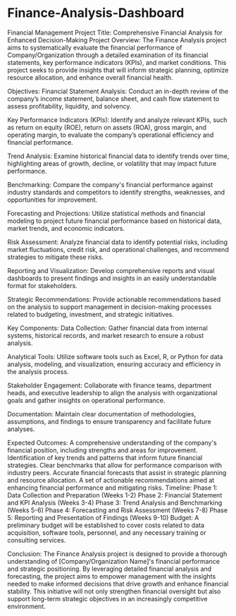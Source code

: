 # Finance-Analysis-Dashboard
Financial Management
Project Title: Comprehensive Financial Analysis for Enhanced Decision-Making
Project Overview:
The Finance Analysis project aims to systematically evaluate the financial performance of Company/Organization through a detailed examination of its financial statements, key performance indicators (KPIs), and market conditions. This project seeks to provide insights that will inform strategic planning, optimize resource allocation, and enhance overall financial health.

Objectives:
Financial Statement Analysis: Conduct an in-depth review of the company’s income statement, balance sheet, and cash flow statement to assess profitability, liquidity, and solvency.

Key Performance Indicators (KPIs): Identify and analyze relevant KPIs, such as return on equity (ROE), return on assets (ROA), gross margin, and operating margin, to evaluate the company’s operational efficiency and financial performance.

Trend Analysis: Examine historical financial data to identify trends over time, highlighting areas of growth, decline, or volatility that may impact future performance.

Benchmarking: Compare the company's financial performance against industry standards and competitors to identify strengths, weaknesses, and opportunities for improvement.

Forecasting and Projections: Utilize statistical methods and financial modeling to project future financial performance based on historical data, market trends, and economic indicators.

Risk Assessment: Analyze financial data to identify potential risks, including market fluctuations, credit risk, and operational challenges, and recommend strategies to mitigate these risks.

Reporting and Visualization: Develop comprehensive reports and visual dashboards to present findings and insights in an easily understandable format for stakeholders.

Strategic Recommendations: Provide actionable recommendations based on the analysis to support management in decision-making processes related to budgeting, investment, and strategic initiatives.

Key Components:
Data Collection: Gather financial data from internal systems, historical records, and market research to ensure a robust analysis.

Analytical Tools: Utilize software tools such as Excel, R, or Python for data analysis, modeling, and visualization, ensuring accuracy and efficiency in the analysis process.

Stakeholder Engagement: Collaborate with finance teams, department heads, and executive leadership to align the analysis with organizational goals and gather insights on operational performance.

Documentation: Maintain clear documentation of methodologies, assumptions, and findings to ensure transparency and facilitate future analyses.

Expected Outcomes:
A comprehensive understanding of the company's financial position, including strengths and areas for improvement.
Identification of key trends and patterns that inform future financial strategies.
Clear benchmarks that allow for performance comparison with industry peers.
Accurate financial forecasts that assist in strategic planning and resource allocation.
A set of actionable recommendations aimed at enhancing financial performance and mitigating risks.
Timeline:
Phase 1: Data Collection and Preparation (Weeks 1-2)
Phase 2: Financial Statement and KPI Analysis (Weeks 3-4)
Phase 3: Trend Analysis and Benchmarking (Weeks 5-6)
Phase 4: Forecasting and Risk Assessment (Weeks 7-8)
Phase 5: Reporting and Presentation of Findings (Weeks 9-10)
Budget:
A preliminary budget will be established to cover costs related to data acquisition, software tools, personnel, and any necessary training or consulting services.

Conclusion:
The Finance Analysis project is designed to provide a thorough understanding of [Company/Organization Name]'s financial performance and strategic positioning. By leveraging detailed financial analysis and forecasting, the project aims to empower management with the insights needed to make informed decisions that drive growth and enhance financial stability. This initiative will not only strengthen financial oversight but also support long-term strategic objectives in an increasingly competitive environment.
